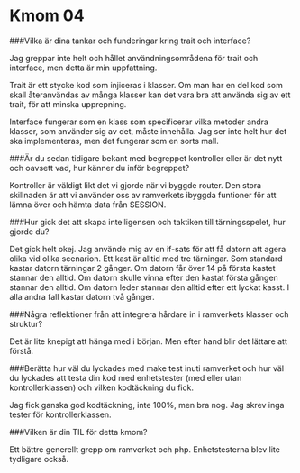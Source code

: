 ---
---
Kmom 04
=========================


###Vilka är dina tankar och funderingar kring trait och interface?

Jag greppar inte helt och hållet användningsområdena för trait och interface, men detta är min uppfattning.

Trait är ett stycke kod som injiceras i klasser.
Om man har en del kod som skall återanvändas av många klasser kan det vara bra att använda sig av ett trait, för att minska upprepning.

Interface fungerar som en klass som specificerar vilka metoder andra klasser, som använder sig av det, måste innehålla. Jag ser inte helt hur det ska implementeras, men det fungerar som en sorts mall.

###Är du sedan tidigare bekant med begreppet kontroller eller är det nytt och oavsett vad, hur känner du inför begreppet?

Kontroller är väldigt likt det vi gjorde när vi byggde router. Den stora skillnaden är att vi använder oss av ramverkets ibyggda funtioner för att lämna över och hämta data från SESSION.

###Hur gick det att skapa intelligensen och taktiken till tärningsspelet, hur gjorde du?

Det gick helt okej. Jag använde mig av en if-sats för att få datorn att agera olika vid olika scenarion.
Ett kast är alltid med tre tärningar. Som standard kastar datorn tärningar 2 gånger. Om datorn får över 14 på första kastet stannar den alltid. Om datorn skulle vinna efter den kastat första gången stannar den alltid. Om datorn leder stannar den alltid efter ett lyckat kasst. I alla andra fall kastar datorn två gånger.

###Några reflektioner från att integrera hårdare in i ramverkets klasser och struktur?

Det är lite knepigt att hänga med i början. Men efter hand blir det lättare att förstå.

###Berätta hur väl du lyckades med make test inuti ramverket och hur väl du lyckades att testa din kod med enhetstester (med eller utan kontrollerklassen) och vilken kodtäckning du fick.

Jag fick ganska god kodtäckning, inte 100%, men bra nog. Jag skrev inga tester för kontrollerklassen.

###Vilken är din TIL för detta kmom?

Ett bättre generellt grepp om ramverket och php.
Enhetstesterna blev lite tydligare också.

